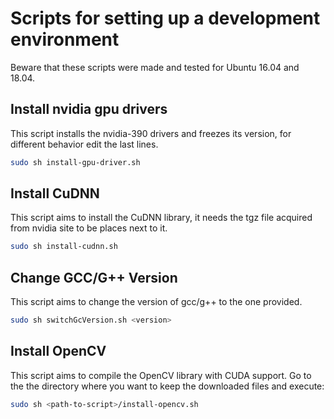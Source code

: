 # Scripts for setting up a development environment

Beware that these scripts were made and tested for Ubuntu 16.04 and 18.04.

## Install nvidia gpu drivers

This script installs the nvidia-390 drivers and freezes its version, for different behavior edit the last lines.

```bash
sudo sh install-gpu-driver.sh
```

## Install CuDNN

This script aims to install the CuDNN library, it needs the tgz file acquired from nvidia site to be places next to it.

```bash
sudo sh install-cudnn.sh
```

## Change GCC/G++ Version

This script aims to change the version of gcc/g++ to the one provided.

```bash
sudo sh switchGcVersion.sh <version>
```

## Install OpenCV

This script aims to compile the OpenCV library with CUDA support. Go to the the directory where you want to keep the downloaded files and execute:

```bash
sudo sh <path-to-script>/install-opencv.sh
```
